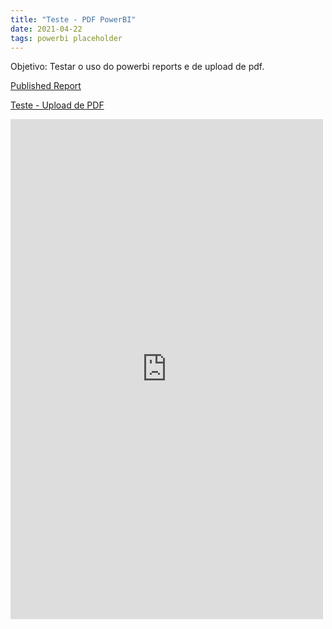 ```yaml
---
title: "Teste - PDF PowerBI"
date: 2021-04-22
tags: powerbi placeholder
---
```

Objetivo: Testar o uso do powerbi reports e de upload de pdf.

<a href="https://app.powerbi.com/groups/me/reports/fac6136f-bcff-4021-abf5-0c67e77197b1?pbi_source=desktop">Published Report</a>

<a href="https://marcelokim.github.io/assets/CoronaMunicipio.pdf">Teste - Upload de PDF</a>

<!--more-->

<embed src="https://marcelokim.github.io/assets/CoronaMunicipio.pdf" width="500" height="800"/>


